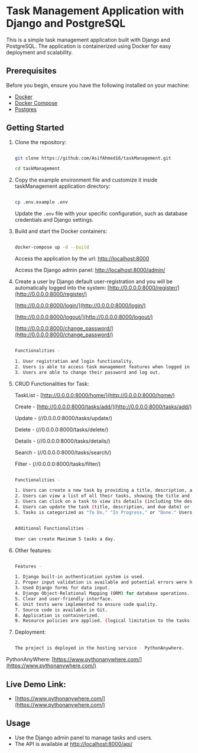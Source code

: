 # Task Management Application with Django and PostgreSQL

This is a simple task management application built with Django and PostgreSQL. The application is containerized using Docker for easy deployment and scalability.

## Prerequisites

Before you begin, ensure you have the following installed on your machine:

- [Docker](https://www.docker.com/get-started)
- [Docker Compose](https://docs.docker.com/compose/install/)
- [Postgres](https://www.postgresql.org/)

## Getting Started

1. Clone the repository:

    ```bash
   
    git clone https://github.com/AsifAhmed16/taskManagement.git
   
    cd taskManagement
   
    ```

2. Copy the example environment file and customize it inside taskManagement application directory:

    ```bash
   
    cp .env.example .env
   
    ```

    Update the `.env` file with your specific configuration, such as database credentials and Django settings.


3. Build and start the Docker containers:

    ```bash
   
    docker-compose up -d --build
   
    ```

   Access the application by the url:
    [http://localhost:8000](http://localhost:8000)

   Access the Django admin panel:
    [http://localhost:8000/admin/](http://localhost:8000/admin/)


4. Create a user by Django default user-registration and you will be automatically logged into the system:
    [http://0.0.0.0:8000/register/](http://0.0.0.0:8000/register/)

    [http://0.0.0.0:8000/login/](http://0.0.0.0:8000/login/)

    [http://0.0.0.0:8000/logout/](http://0.0.0.0:8000/logout/)

    [http://0.0.0.0:8000/change_password/](http://0.0.0.0:8000/change_password/)

    ```bash
   
   Functionalities -
   
   1. User registration and login functionality.
   2. Users is able to access task management features when logged in only.
   3. Users are able to change their password and log out.
   
    ```


5. CRUD Functionalities for Task:

    TaskList - [http://0.0.0.0:8000/home/](http://0.0.0.0:8000/home/)

    Create - [http://0.0.0.0:8000/tasks/add/](http://0.0.0.0:8000/tasks/add/)

    Update - (//0.0.0.0:8000/tasks/update/<id>)

    Delete - (//0.0.0.0:8000/tasks/delete/<id>)

    Details - (//0.0.0.0:8000/tasks/details/<id>)

    Search - (//0.0.0.0:8000/tasks/search/<key>)

    Filter - (//0.0.0.0:8000/tasks/filter/<key>)

    ```bash
   
   Functionalities -
   
   1. Users can create a new task by providing a title, description, and due date. 
   2. Users can view a list of all their tasks, showing the title and due date.
   3. Users can click on a task to view its details (including the description).
   4. Users can update the task (title, description, and due date) or delete it.
   5. Tasks is categorized as "To Do," "In Progress," or "Done." Users can change the status of a task between these categories.

    ```
   
    ```bash
   
   Additional Functionalities -
   
   User can create Maximum 5 tasks a day.

    ```

6. Other features:

    ```bash
   
   Features -
   
   1. Django built-in authentication system is used.
   2. Proper input validation is available and potential errors were handled.
   3. Used Django forms for data input.
   4. Django Object-Relational Mapping (ORM) for database operations.
   5. Clear and user-friendly interface.
   6. Unit tests were implemented to ensure code quality.
   7. Source code is available in Git.
   8. Application is containerized.
   9. Resource policies are applied. (logical limitation to the tasks that can be assigned to a user in a certain time window.)

    ```

7. Deployment:

    ```bash
   
   The project is deployed in the hosting service - PythonAnywhere.
   
    ```



PythonAnyWhere:
    [https://www.pythonanywhere.com/](https://www.pythonanywhere.com/)



## Live Demo Link:

- [https://www.pythonanywhere.com/](https://www.pythonanywhere.com/)


## Usage

- Use the Django admin panel to manage tasks and users.
- The API is available at [http://localhost:8000/api/](http://localhost:8000/api/)

